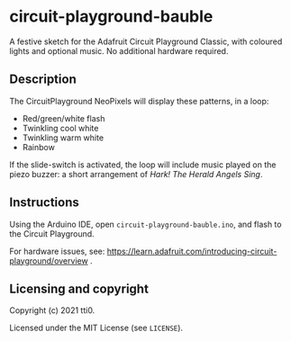 # circuit-playground-bauble

A festive sketch for the Adafruit Circuit Playground Classic, with coloured lights and optional music. No additional hardware required.

## Description

The CircuitPlayground NeoPixels will display these patterns, in a loop:

+ Red/green/white flash
+ Twinkling cool white
+ Twinkling warm white
+ Rainbow

If the slide-switch is activated, the loop will include music played on the piezo buzzer: a short arrangement of *Hark! The Herald Angels Sing*.

## Instructions

Using the Arduino IDE, open `circuit-playground-bauble.ino`, and flash to the Circuit Playground.

For hardware issues, see: https://learn.adafruit.com/introducing-circuit-playground/overview .

## Licensing and copyright

Copyright (c) 2021 tti0.

Licensed under the MIT License (see `LICENSE`).
